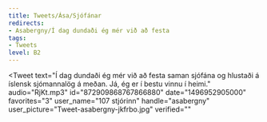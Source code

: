 ```yaml
---
title: Tweets/Ása/Sjófánar
redirects:
- Asabergny/Í dag dundaði ég mér við að festa
tags:
- Tweets
level: B2
---
```


<Tweet
text="Í dag dundaði ég mér við að festa saman sjófána og hlustaði á íslensk sjómannalög á meðan. Já, ég er í bestu vinnu í heimi."
audio="RjKt.mp3"
id="872909868767866880"
date="1496952905000"
favorites="3"
user_name="107 stjórinn"
handle="asabergny"
user_picture="Tweet-asabergny-jkfrbo.jpg"
verified=""
></Tweet>

